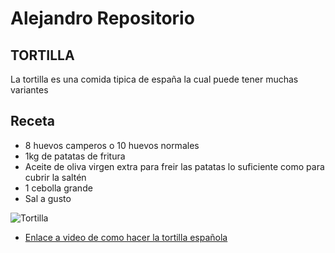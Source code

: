 # Alejandro Repositorio

## TORTILLA

La tortilla es una comida tipica de españa la cual puede tener muchas variantes

## Receta

* 8 huevos camperos o 10 huevos normales
* 1kg de patatas de fritura
* Aceite de oliva virgen extra para freir las patatas lo suficiente como para cubrir la saltén
* 1 cebolla grande
* Sal a gusto

![Tortilla](https://cdn.elcocinerocasero.com/imagen/paso-receta/1000/2022-06-15-19-06-12/tortilla-de-patata-paso-5.jpeg)
* [Enlace a video de como hacer la tortilla española](assets/otro.md)

